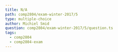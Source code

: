 ```yaml
---
title: N/A
path: comp2804/exam-winter-2017/5
type: multiple-choice
author: Michiel Smid
question: comp2804/exam-winter-2017/5/question.ts
tags:
  - comp2804
  - comp2804-exam
---
```

